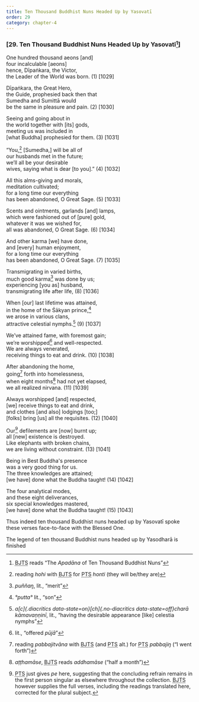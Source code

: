 ```yaml
---
title: Ten Thousand Buddhist Nuns Headed Up by Yasovatī
order: 29
category: chapter-4
---
```


### \[29. Ten Thousand Buddhist Nuns Headed Up by Yasovatī[^1]\]

One hundred thousand aeons \[and\]  
four incalculable \[aeons\]  
hence, Dīpaṅkara, the Victor,  
the Leader of the World was born. (1) \[1029\]

Dīpaṅkara, the Great Hero,  
the Guide, prophesied back then that  
Sumedha and Sumittā would  
be the same in pleasure and pain. (2) \[1030\]

Seeing and going about in  
the world together with \[its\] gods,  
meeting us was included in  
\[what Buddha\] prophesied for them. (3) \[1031\]

“You,[^2] \[Sumedha,\] will be all of  
our husbands met in the future;  
we’ll all be your desirable  
wives, saying what is dear \[to you\].” (4) \[1032\]

All this alms-giving and morals,  
meditation cultivated;  
for a long time our everything  
has been abandoned, O Great Sage. (5) \[1033\]

Scents and ointments, garlands \[and\] lamps,  
which were fashioned out of \[pure\] gold,  
whatever it was we wished for,  
all was abandoned, O Great Sage. (6) \[1034\]

And other karma \[we\] have done,  
and \[every\] human enjoyment,  
for a long time our everything  
has been abandoned, O Great Sage. (7) \[1035\]

Transmigrating in varied births,  
much good karma[^3] was done by us;  
experiencing \[you as\] husband,  
transmigrating life after life, (8) \[1036\]

When \[our\] last lifetime was attained,  
in the home of the Śākyan prince,[^4]  
we arose in various clans,  
attractive celestial nymphs.[^5] (9) \[1037\]

We’ve attained fame, with foremost gain;  
we’re worshipped[^6] and well-respected.  
We are always venerated,  
receiving things to eat and drink. (10) \[1038\]

After abandoning the home,  
going[^7] forth into homelessness,  
when eight months[^8] had not yet elapsed,  
we all realized nirvana. (11) \[1039\]

Always worshipped \[and\] respected,  
\[we\] receive things to eat and drink,  
and clothes \[and also\] lodgings \[too;\]  
\[folks\] bring \[us\] all the requisites. (12) \[1040\]

Our[^9] defilements are \[now\] burnt up;  
all \[new\] existence is destroyed.  
Like elephants with broken chains,  
we are living without constraint. (13) \[1041\]

Being in Best Buddha's presence  
was a very good thing for us.  
The three knowledges are attained;  
\[we have\] done what the Buddha taught! (14) \[1042\]

The four analytical modes,  
and these eight deliverances,  
six special knowledges mastered,  
\[we have\] done what the Buddha taught! (15) \[1043\]

Thus indeed ten thousand Buddhist nuns headed up by Yasovatī spoke these verses face-to-face with the Blessed One.

The legend of ten thousand Buddhist nuns headed up by Yasodharā is finished

[^1]: <abbr title="Buddha Jayanthi Tripitaka Series">BJTS</abbr> reads “The *Apadāna* of Ten Thousand Buddhist Nuns”

[^2]: reading *hohi* with <abbr title="Buddha Jayanthi Tripitaka Series">BJTS</abbr> for <abbr title="Pali Text Society">PTS</abbr> *honti* (they will be/they are)

[^3]: *puññaŋ*, lit., “merit”

[^4]: *°putta°* lit., “son”

[^5]: *a[c]{.diacritics data-state=on}[ch]{.no-diacritics data-state=off}charā kāmavaṇṇinī*, lit., “having the desirable appearance \[like\] celestia nymphs”

[^6]: lit., “offered *pūjā*”

[^7]: reading *pabbajitvāna* with <abbr title="Buddha Jayanthi Tripitaka Series">BJTS</abbr> (and <abbr title="Pali Text Society">PTS</abbr> alt.) for <abbr title="Pali Text Society">PTS</abbr> *pabbajiŋ* (“I went forth”)

[^8]: *aṭṭhamāse*, <abbr title="Buddha Jayanthi Tripitaka Series">BJTS</abbr> reads *addhamāse* (“half a month”)

[^9]: <abbr title="Pali Text Society">PTS</abbr> just gives *pe* here, suggesting that the concluding refrain remains in the first person singular as elsewhere throughout the collection. <abbr title="Buddha Jayanthi Tripitaka Series">BJTS</abbr> however supplies the full verses, including the readings translated here, corrected for the plural subject.
